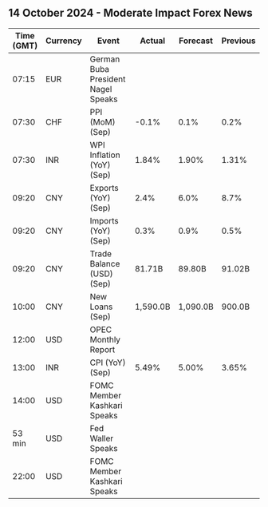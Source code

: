 ## 14 October 2024 - Moderate Impact Forex News

| Time (GMT) | Currency | Event | Actual | Forecast | Previous |
|------|----------|-------|--------|----------|----------|
| 07:15 | EUR | German Buba President Nagel Speaks |  |  |  |
| 07:30 | CHF | PPI (MoM) (Sep) | -0.1% | 0.1% | 0.2% |
| 07:30 | INR | WPI Inflation (YoY) (Sep) | 1.84% | 1.90% | 1.31% |
| 09:20 | CNY | Exports (YoY) (Sep) | 2.4% | 6.0% | 8.7% |
| 09:20 | CNY | Imports (YoY) (Sep) | 0.3% | 0.9% | 0.5% |
| 09:20 | CNY | Trade Balance (USD) (Sep) | 81.71B | 89.80B | 91.02B |
| 10:00 | CNY | New Loans (Sep) | 1,590.0B | 1,090.0B | 900.0B |
| 12:00 | USD | OPEC Monthly Report |  |  |  |
| 13:00 | INR | CPI (YoY) (Sep) | 5.49% | 5.00% | 3.65% |
| 14:00 | USD | FOMC Member Kashkari Speaks |  |  |  |
| 53 min | USD | Fed Waller Speaks |  |  |  |
| 22:00 | USD | FOMC Member Kashkari Speaks |  |  |  |
